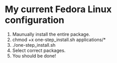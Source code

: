 # My current Fedora Linux configuration
1. Maunually install the entire package.
2. chmod +x one-step_install.sh applications/*
3. ./one-step_install.sh
4. Select correct packages.
5. You should be done!
